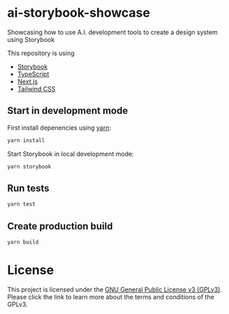 # ai-storybook-showcase
Showcasing how to use A.I. development tools to create a design system using Storybook

This repository is using 

- [Storybook](https://storybook.js.org/)
- [TypeScript](https://www.typescriptlang.org/)
- [Next.js](https://nextjs.org/)
- [Tailwind CSS](https://tailwindcss.com/)

## Start in development mode

First install depenencies using [yarn](https://yarnpkg.com/):
```sh
yarn install
```

Start Storybook in local development mode:
```sh
yarn storybook
```

## Run tests

```sh
yarn test
```

## Create production build

```sh
yarn build
```

# License

This project is licensed under the [GNU General Public License v3 (GPLv3)](https://www.gnu.org/licenses/gpl-3.0.html.en). Please click the link to learn more about the terms and conditions of the GPLv3.